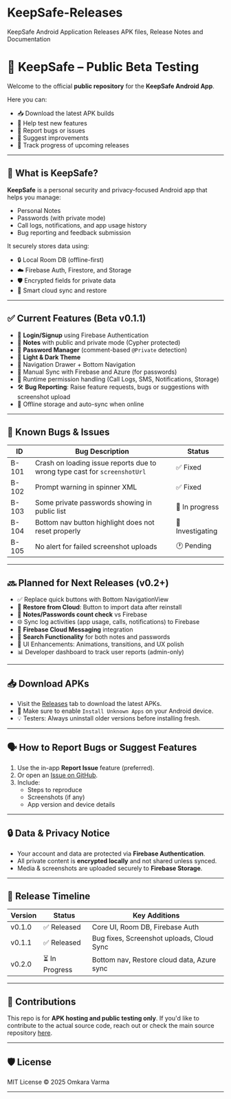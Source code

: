 # KeepSafe-Releases
KeepSafe Android Application Releases APK files, Release Notes and Documentation
# 📱 KeepSafe – Public Beta Testing

Welcome to the official **public repository** for the **KeepSafe Android App**.

Here you can:
- 📥 Download the latest APK builds
- 🧪 Help test new features
- 🐞 Report bugs or issues
- 🌟 Suggest improvements
- 🧭 Track progress of upcoming releases

---

## 🔐 What is KeepSafe?

**KeepSafe** is a personal security and privacy-focused Android app that helps you manage:
- Personal Notes
- Passwords (with private mode)
- Call logs, notifications, and app usage history
- Bug reporting and feedback submission

It securely stores data using:
- 🔒 Local Room DB (offline-first)
- ☁️ Firebase Auth, Firestore, and Storage
- 🛡️ Encrypted fields for private data
- 🧠 Smart cloud sync and restore

---

## ✅ Current Features (Beta v0.1.1)

- 🔐 **Login/Signup** using Firebase Authentication
- 📝 **Notes** with public and private mode (Cypher protected)
- 🔑 **Password Manager** (comment-based `@Private` detection)
- 🌙 **Light & Dark Theme**
- 🧭 Navigation Drawer + Bottom Navigation
- 🚀 Manual Sync with Firebase and Azure (for passwords)
- 🧾 Runtime permission handling (Call Logs, SMS, Notifications, Storage)
- 🛠️ **Bug Reporting**: Raise feature requests, bugs or suggestions with screenshot upload
- 🔄 Offline storage and auto-sync when online

---

## 🐞 Known Bugs & Issues

| ID | Bug Description | Status |
|----|------------------|--------|
| B-101 | Crash on loading issue reports due to wrong type cast for `screenshotUrl` | ✅ Fixed |
| B-102 | Prompt warning in spinner XML | ✅ Fixed |
| B-103 | Some private passwords showing in public list | 🔄 In progress |
| B-104 | Bottom nav button highlight does not reset properly | 🧪 Investigating |
| B-105 | No alert for failed screenshot uploads | 🕐 Pending |

---

## 🔜 Planned for Next Releases (v0.2+)

- ✅ Replace quick buttons with Bottom NavigationView
- 📂 **Restore from Cloud**: Button to import data after reinstall
- 🧮 **Notes/Passwords count check** vs Firebase
- 🌐 Sync log activities (app usage, calls, notifications) to Firebase
- 🔔 **Firebase Cloud Messaging** integration
- 🧪 **Search Functionality** for both notes and passwords
- 🎨 UI Enhancements: Animations, transitions, and UX polish
- 📊 Developer dashboard to track user reports (admin-only)

---

## 📥 Download APKs

- Visit the [Releases](https://github.com/YOUR_USERNAME/keepsafe-apk/releases) tab to download the latest APKs.
- 📌 Make sure to enable `Install Unknown Apps` on your Android device.
- 💡 Testers: Always uninstall older versions before installing fresh.

---

## 🗣️ How to Report Bugs or Suggest Features

1. Use the in-app **Report Issue** feature (preferred).
2. Or open an [Issue on GitHub](https://github.com/YOUR_USERNAME/keepsafe-apk/issues).
3. Include:
   - Steps to reproduce
   - Screenshots (if any)
   - App version and device details

---

## 🔒 Data & Privacy Notice

- Your account and data are protected via **Firebase Authentication**.
- All private content is **encrypted locally** and not shared unless synced.
- Media & screenshots are uploaded securely to **Firebase Storage**.

---

## 📆 Release Timeline

| Version | Status | Key Additions |
|---------|--------|---------------|
| v0.1.0  | ✅ Released | Core UI, Room DB, Firebase Auth |
| v0.1.1  | ✅ Released | Bug fixes, Screenshot uploads, Cloud Sync |
| v0.2.0  | ⏳ In Progress | Bottom nav, Restore cloud data, Azure sync |

---

## 🤝 Contributions

This repo is for **APK hosting and public testing only**. If you'd like to contribute to the actual source code, reach out or check the main source repository [here](https://github.com/YOUR_USERNAME/keepsafe-app-source).

---

## 🛡️ License

MIT License © 2025 Omkara Varma

---

